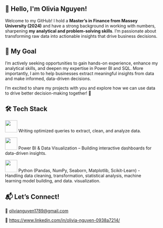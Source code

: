 
## 👋 Hello, I'm Olivia Nguyen!

Welcome to my GitHub! I hold a **Master’s in Finance from Massey University (2024)** and have a strong background in working with numbers, sharpening **my analytical and problem-solving skills**. I’m passionate about transforming raw data into actionable insights that drive business decisions.

## 🎯 My Goal
I’m actively seeking opportunities to gain hands-on experience, enhance my analytical skills, and deepen my expertise in Power BI and SQL. More importantly, I aim to help businesses extract meaningful insights from data and make informed, data-driven decisions.

I’m excited to share my projects with you and explore how we can use data to drive better decision-making together! 🚀

## 🛠️ Tech Stack

<img src= "https://github.com/user-attachments/assets/5c8deee5-b588-40b0-a37e-9282dae33441"  width="40"/>  Writing optimized queries to extract, clean, and analyze data.

<img src= "https://github.com/user-attachments/assets/0577d99b-ceff-41dc-a824-e79395e0dbb0" width="40"/> Power BI & Data Visualization – Building interactive dashboards for data-driven insights.

<img src= "https://github.com/user-attachments/assets/a9bae7e4-e8f3-474c-b04f-5807b2226253" width="40"/>  Python (Pandas, NumPy, Seaborn, Matplotlib, Scikit-Learn) - Handling data cleaning, transformation, statistical analysis, machine learning model building, and data. visualization.


## 📬 Let’s Connect!
📧 olivianguyen1789@gmail.com

📍 https://www.linkedin.com/in/olivia-nguyen-0938a7214/
